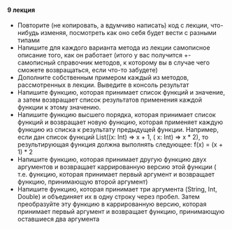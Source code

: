 #### 9 лекция

- Повторите (не копировать, а вдумчиво написать) код с лекции, что-нибудь изменяя, посмотреть как оно себя будет вести с
  разными типами
- Напишите для каждого варианта метода из лекции самописное описание того, как он работает (итого у вас получится +-
  самописный справочник методов, к которому вы в случае чего сможете возвращаться, если что-то забудете)
- Дополните собственным примером каждый из методов, рассмотренных в лекции. Выведите в консоль результат
- Напишите функцию, которая принимает список функций и значение, а затем возвращает список результатов применения каждой
  функции к этому значению.
- Напишите функцию высшего порядка, которая принимает список функций и возвращает новую функцию, которая применяет
  каждую функцию из списка к результату предыдущей функции. Например, если дан список функций List((x: Int) => x + 1, (
  x: Int) => x * 2), то результирующая функция должна выполнять следующее: f(x) = (x + 1) * 2
- Напишите функцию, которая принимает другую функцию двух аргументов и возвращает каррированную версию этой функции (
  т.е. функцию, которая принимает первый аргумент и возвращает функцию, принимающую второй аргумент)
- Напишите функцию, которая принимает три аргумента (String, Int, Double) и объединяет их в одну строку через пробел.
  Затем преобразуйте эту функцию в каррированную версию, которая принимает первый аргумент и возвращает функцию,
  принимающую оставшиеся два аргумента